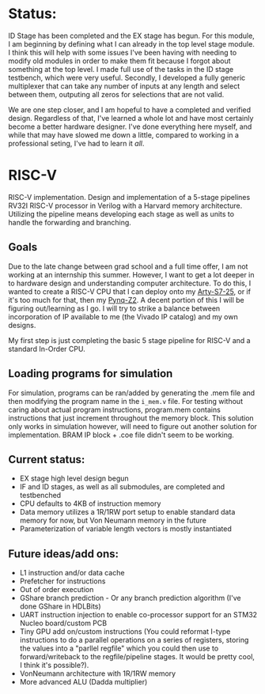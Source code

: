# Status:

ID Stage has been completed and the EX stage has begun. For this module, I am beginning by defining what I can already in the top level stage module. I think this will help with some issues I've been having with needing to modify old modules in order to make them fit because I forgot about something at the top level. I made full use of the tasks in the ID stage testbench, which were very useful. Secondly, I developed a fully generic multiplexer that can take any number of inputs at any length and select between them, outputing all zeros for selections that are not valid.


We are one step closer, and I am hopeful to have a completed and verified design. Regardless of that, I've learned a whole lot and have most certainly become a better hardware designer. I've done everything here myself, and while that may have slowed me down a little, compared to working in a professional seting, I've had to learn it *all*.

# RISC-V
RISC-V implementation. Design and implementation of a 5-stage pipelines RV32I RISC-V processor in Verilog with a Harvard memory architecture. Utilizing the pipeline means developing each stage as well as units to handle the forwarding and branching. 

## Goals

Due to the late change between grad school and a full time offer, I am not working at an internship this summer. However, I want to get a lot deeper in to hardware design and understanding computer architecture. To do this, I wanted to create a RISC-V CPU that I can deploy onto my [Arty-S7-25](https://digilent.com/shop/arty-s7-spartan-7-fpga-development-board/), or if it's too much for that, then my [Pynq-Z2](https://www.newark.com/tul-corporation/1m1-m000127dvb/tul-pynq-z2-basic-kit-rohs-compliant/dp/69AC1754?st=tul-corporation). A decent portion of this I will be figuring out/learning as I go. I will try to strike a balance between incorporation of IP available to me (the Vivado IP catalog) and my own designs.

My first step is just completing the basic 5 stage pipeline for RISC-V and a standard In-Order CPU.

## Loading programs for simulation

For simulation, programs can be ran/added by generating the .mem file and then modifying the program name in the `i_mem.v` file. For testing without caring about actual program instructions, program.mem contains instructions that just increment throughout the memory block. This solution only works in simulation however, will need to figure out another solution for implementation. BRAM IP block + .coe file didn't seem to be working.

## Current status:

- EX stage high level design begun
- IF and ID stages, as well as all submodules, are completed and testbenched
- CPU defaults to 4KB of instruction memory
- Data memory utilizes a 1R/1RW port setup to enable standard data memory for now, but Von Neumann memory in the future
- Parameterization of variable length vectors is mostly instantiated

## Future ideas/add ons:
- L1 instruction and/or data cache
- Prefetcher for instructions
- Out of order execution
- GShare branch prediction - Or any branch prediction algorithm (I've done GShare in HDLBits)
- UART instruction injection to enable co-processor support for an STM32 Nucleo board/custom PCB
- Tiny GPU add on/custom instructions (You could reformat I-type instructions to do a parallel operations on a series of registers, storing the values into a "parllel regfile" which you could then use to forward/writeback to the regfile/pipeline stages. It would be pretty cool, I think it's possible?).
- VonNeumann architecture with 1R/1RW memory
- More advanced ALU (Dadda multiplier)